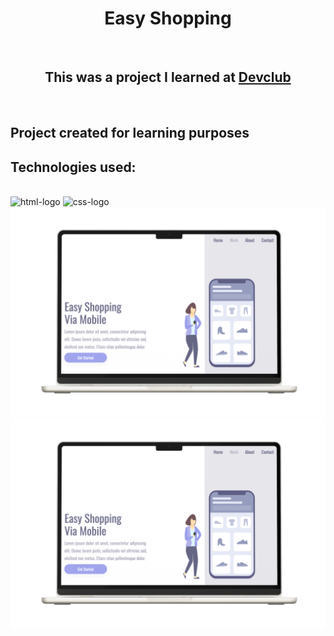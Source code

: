 <h1 align="center">Easy Shopping</h1>
<br>
<h2 align="center">This was a project I learned at <a href="http://rodolfomori.com.br/devclup">Devclub</a></h2>
<br>
<h2>Project created for learning purposes</h2>
<h2>Technologies used:</h2>
<br>
<img src="https://img.shields.io/badge/HTML5-E34F26?style=for-the-badge&logo=html5&logoColor=white" alt="html-logo">
<img src="https://img.shields.io/badge/CSS3-1572B6?style=for-the-badge&logo=css3&logoColor=white" alt="css-logo">


<img src="https://github.com/paulosadev/Easy-Shopping/blob/main/assets/Macbook%20Mockup%20Front%20View%20UV%20(1).png?raw=true">
<img src="https://github.com/paulosadev/Easy-Shopping/blob/main/assets/Macbook%20Mockup%20Front%20View%20UV%20(1).png?raw=true">



